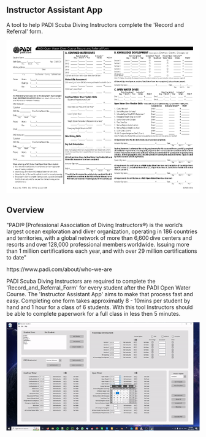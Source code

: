 ## Instructor Assistant App
A tool to help PADI Scuba Diving Instructors complete the 'Record and Referral' form.

<div align="center">
<img src="Record_and_Referral_Form-1.png" height="400">
</div>
  

## Overview
"PADI® (Professional Association of Diving Instructors®) is the world’s largest ocean exploration and diver organization, operating in 186 countries and territories, with a global network of more than 6,600 dive centers and resorts and over 128,000 professional members worldwide. Issuing more than 1 million certifications each year, and with over 29 million certifications to date"
<p>https://www.padi.com/about/who-we-are

PADI Scuba Diving Instructors are required to complete the 'Record_and_Referral_Form' for every student after the PADI Open Water Course. The 'Instructor Assistant App' aims to make that process fast and easy. Completing one form takes approximatly 8 - 10mins per student by hand and 1 hour for a class of 6 students. With this tool Instructors should be able to complete paperwork for a full class in less then 5 minutes. 
<div align="center">
<img src="screengif.gif">

</div>
  
